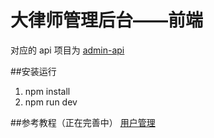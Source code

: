# 大律师管理后台——前端
对应的 api 项目为 [admin-api](http://gitlab.qiji.tech/barrister/admin-api)

##安装运行
1. npm install
2. npm run dev

##参考教程（正在完善中）
[用户管理](http://gitlab.qiji.tech/cyjme/vue-starter-kit)